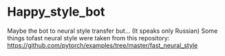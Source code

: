 # Happy_style_bot
Maybe the bot to neural style transfer but... (It speaks only Russian)
Some things tofast neural style were taken from this repository: 
https://github.com/pytorch/examples/tree/master/fast_neural_style
